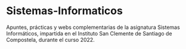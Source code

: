 # Sistemas-Informaticos

Apuntes, prácticas y webs complementarias de la asignatura Sistemas Informáticos, impartida en el Instituto San Clemente de Santiago de Compostela, durante el curso 2022.
